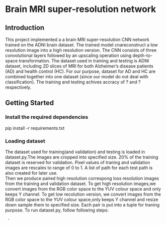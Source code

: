 # Brain MRI super-resolution network 
## Introduction
This project implemented a a brain MRI super-resolution CNN network trained on the ADNI brain dataset. The trained model cnareconstruct a low resolution image into a high resolution version. The CNN consists of  three convolutional layers followed by an upscaling operation using depth-to-space transformation. The dataset used in training and testing is ADNI dataset, including 2D slices of MRI for both Alzheimer’s disease patients (AD) and health control (HC). For our purpose, dataset for AD and HC are combined together into one dataset (since our model do not deal with classification). The training and testing achives accracy of ? and ? respectively.
## Getting Started
### Install the required dependencies
pip install -r requirements.txt
### Loading dataset
The dataset used for training(and validation) and testing is loaded in dataset.py.The images are cropped into specified size. 20% of the training dataset is reserved for validation. Pixel values of traning and validation images are rescales to range of 0 to 1. A list of path for each test path is also created for later use.        
Then we produce paired high resolution correspong loss resolution images from the training and validation dataset. To get high resolution images,we convert images from the RGB color space to the YUV colour space and only keeps Y channel. To get low recolution version, we convert images from the RGB color space to the YUV colour space,only keeps Y channel and resize down sample them to specified size. Each pair is put into a tuple for traning purpose.
To run dataset.py, follow following steps:

       
     - 
   
     
    
